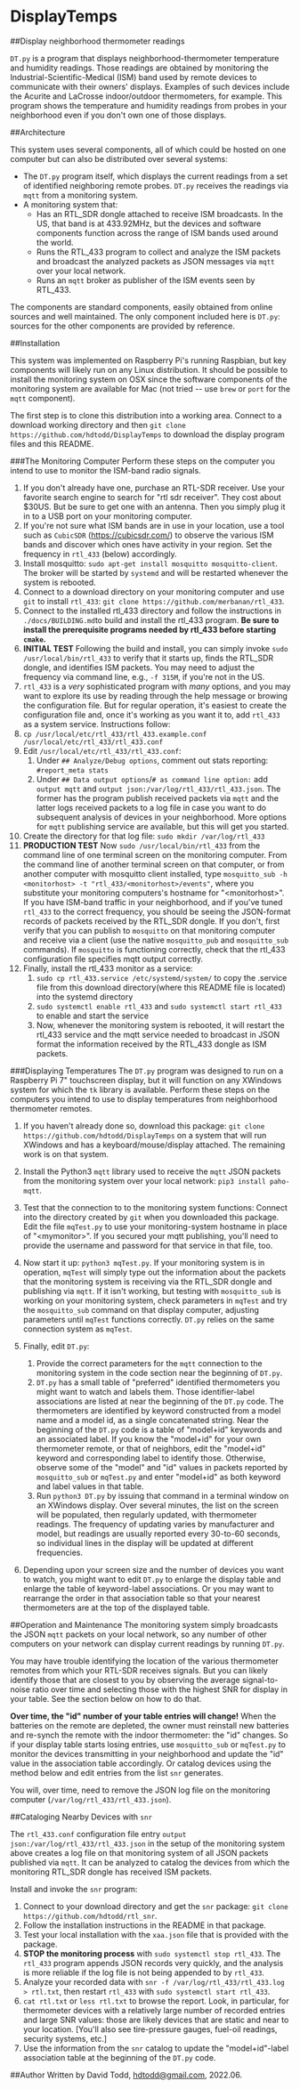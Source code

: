# DisplayTemps
##Display neighborhood thermometer readings

`DT.py` is a program that displays neighborhood-thermometer temperature and humidity readings.  Those readings are obtained by monitoring the Industrial-Scientific-Medical (ISM) band used by remote devices
to communicate with their owners' displays.  Examples of such devices include the Acurite and LaCrosse indoor/outdoor thermometers, for example.  This program shows the temperature and humidity readings from probes in your neighborhood even if you don't own one of those displays.

##Architecture

This system uses several components, all of which could be hosted on one computer but 
can also be distributed over several systems:

* The `DT.py` program itself, which displays the current readings from a set of identified neighboring remote probes.  `DT.py` receives the readings via `mqtt` from a monitoring system.
* A monitoring system that:
	* Has an RTL_SDR dongle attached to receive ISM broadcasts.  In the US, that band is at 433.92MHz, but the devices and software components function across the range of ISM bands used around the world. 
	* Runs the RTL_433 program to collect and analyze the ISM packets and broadcast the analyzed packets as JSON messages via `mqtt` over your local network.
	* Runs an `mqtt` broker as publisher of the ISM events seen by RTL_433.

The components are standard components, easily obtained from online sources and well maintained. The only component included here is `DT.py`: sources for the other components are provided by reference.

##Installation

This system was implemented on Raspberry Pi's running Raspbian, but key components will likely run on any Linux distribution.  It should be possible to install the monitoring system on OSX since the software components of the monitoring system are available for Mac (not tried -- use `brew` or `port` for the `mqtt` component).

The first step is to clone this distribution into a working area.  Connect to a download working directory and then `git clone https://github.com/hdtodd/DisplayTemps` to download the display program files and this README.

###The Monitoring Computer
Perform these steps on the computer you intend to use to monitor the ISM-band radio signals.

1. If you don't already have one, purchase an RTL-SDR receiver.  Use your favorite search engine to search for "rtl sdr receiver".  They cost about $30US.  But be sure to get one with an antenna.  Then you simply plug it in to a USB port on your monitoring computer.
1. If you're not sure what ISM bands are in use in your location, use a tool such as `CubicSDR` (https://cubicsdr.com/) to observe the various ISM bands and discover which ones have activity in your region.  Set the frequency in `rtl_433` (below) accordingly.
1. Install mosquitto: `sudo apt-get install mosquitto mosquitto-client`.  The broker will be started by `systemd` and will be restarted whenever the system is rebooted.
1. Connect to a download directory on your monitoring computer and use `git` to install `rtl_433`: `git clone https://github.com/merbanan/rtl_433`.
1. Connect to the installed rtl\_433 directory and follow the instructions in `./docs/BUILDING.md`to build and install the rtl\_433 program. **Be sure to install the prerequisite programs needed by rtl_433 before starting `cmake`.**  
1. **INITIAL TEST** Following the build and install, you can simply invoke `sudo /usr/local/bin/rtl_433` to verify that it starts up, finds the RTL_SDR dongle, and identifies ISM packets.  You may need to adjust the frequency via command line, e.g.,  `-f 315M`, if you're not in the US.
1. `rtl_433` is a *very* sophisticated program with *many* options, and you may want to explore its use by reading through the help message or browing the configuration file.  But for regular operation, it's easiest to create the configuration file and, once it's working as you want it to, add `rtl_433` as a system service.  Instructions follow:
1. `cp /usr/local/etc/rtl_433/rtl_433.example.conf /usr/local/etc/rtl_433/rtl_433.conf`
1. Edit `/usr/local/etc/rtl_433/rtl_433.conf`:
	1. Under `## Analyze/Debug options`, comment out stats reporting: `#report_meta stats`
	1. Under `## Data output options`/`# as command line option:` add `output mqtt` and `output json:/var/log/rtl_433/rtl_433.json`.  The former has the program publish received packets via `mqtt` and the latter logs received packets to a log file in case you want to do subsequent analysis of devices in your neighborhood.  More options for `mqtt` publishing service are available, but this will get you started.
1. Create the directory for that log file: `sudo mkdir /var/log/rtl_433`
1. **PRODUCTION TEST** Now `sudo /usr/local/bin/rtl_433` from the command line of one terminal screen on the monitoring computer.  From the command line of another terminal screen on that computer, or from another computer with mosquitto client installed, type `mosquitto_sub -h <monitorhost> -t "rtl_433/<monitorhost>/events"`, where you substitute your monitoring computers's hostname for "\<monitorhost>".  If you have ISM-band traffic in your neighborhood, and if you've tuned `rtl_433` to the correct frequency, you should be seeing the JSON-format records of packets received by the RTL\_SDR dongle.  If you don't, first verify that you can publish to `mosquitto` on that monitoring computer and receive via a client (use the native `mosquitto_pub` and `mosquitto_sub` commands).  If `mosquitto` is functioning correctly, check that the rtl\_433 configuration file specifies mqtt output correctly.
1. Finally, install the rtl_433 monitor as a service:
	1. `sudo cp rtl_433.service /etc/systemd/system/` to copy the .service file from this download directory(where this README file is located) into the systemd directory
	1. `sudo systemctl enable rtl_433` and `sudo systemctl start rtl_433` to enable and start the service
	1. Now, whenever the monitoring system is rebooted, it will restart the rtl_433 service and the mqtt service needed to broadcast in JSON format the information received by the RTL\_433 dongle as ISM packets.

###Displaying Temperatures
The `DT.py` program was designed to run on a Raspberry Pi 7" touchscreen display, but it will function on any XWindows system for which the `tk` library is available.  Perform these steps on the computers you intend to use to display temperatures from neighborhood thermometer remotes.

1. If you haven't already done so, download this package: `git clone https://github.com/hdtodd/DisplayTemps` on a system that will run XWindows and has a keyboard/mouse/display attached.  The remaining work is on that system.
1. Install the Python3 `mqtt` library used to receive the `mqtt` JSON packets from the monitoring system over your local network: `pip3 install paho-mqtt`.  
1. Test that the connection to to the monitoring system functions:  Connect into the directory created by `git` when you downloaded this package.  Edit the file `mqTest.py` to use your monitoring-system hostname in place of "\<mymonitor>".  If you secured your mqtt publishing, you'll need to provide the username and password for that service in that file, too.
1. Now start it up: `python3 mqTest.py`.  If your monitoring system is in operation, `mqTest` will simply type out the information about the packets that the monitoring system is receiving via the RTL\_SDR dongle and publishing via `mqtt`.  If it isn't working, but testing with `mosquitto_sub` is working on your monitoring system, check parameters in `mqTest` and try the `mosquitto_sub` command on that display computer, adjusting parameters until `mqTest` functions correctly.  `DT.py` relies on the same connection system as `mqTest`.
1. Finally, edit `DT.py`:
	1.  Provide the correct parameters for the `mqtt` connection to the monitoring system in the code section near the beginning of `DT.py`. 
	1.  `DT.py` has a small table of "preferred" identified thermometers you might want to watch and labels them.  Those identifier-label associations are listed at near the beginning of the `DT.py` code.  The thermometers are identified by keyword constructed from a model name and a model id, as a single concatenated string.  Near the beginning of the `DT.py` code is a table of "model+id" keywords and an associated label. If you know the "model+id" for your own thermometer remote, or that of neighbors, edit the "model+id" keyword and corresponding label to identify those.  Otherwise, observe some of the "model" and "id" values in packets reported by `mosquitto_sub` or `mqTest.py` and enter "model+id" as both keyword and label values in that table.
	1. Run `python3 DT.py` by issuing that command in a terminal window on an XWindows display.  Over several minutes, the list on the screen will be populated, then regularly updated, with thermometer readings.  The frequency of updating varies by manufacturer and model, but readings are usually reported every 30-to-60 seconds, so individual lines in the display will be updated at different frequencies.

1. Depending upon your screen size and the number of devices you want to watch, you might want to edit `DT.py` to enlarge the display table and enlarge the table of keyword-label associations.  Or you may want to rearrange the order in that association table so that your nearest thermometers are at the top of the displayed table.

##Operation and Maintenance
The monitoring system simply broadcasts the JSON `mqtt` packets on your local network, so any number of other computers on your network can display current readings by running `DT.py`.

You may have trouble identifying the location of the various thermometer remotes from which your RTL-SDR receives signals.  But you can likely identify those that are closest to you by observing the average signal-to-noise ratio over time and selecting those with the highest SNR for display in your table.  See the section below on how to do that.

**Over time, the "id" number of your table entries will change!**  When the batteries on the remote are depleted, the owner must reinstall new  batteries and re-synch the remote with the indoor thermometer: the "id" changes.  So if your display table starts losing entries, use `mosquitto_sub` or `mqTest.py` to monitor the devices transmitting in your neighborhood and update the "id" value in the association table accordingly.  Or catalog devices using the method below and edit entries from the list `snr` generates.

You will, over time, need to remove the JSON log file on the monitoring computer (`/var/log/rtl_433/rtl_433.json`).  

##Cataloging Nearby Devices with `snr`

The `rtl_433.conf` configuration file entry `output json:/var/log/rtl_433/rtl_433.json` in the setup of the monitoring system above creates a log file on that monitoring system of all JSON packets published via `mqtt`.  It can be analyzed to catalog the devices from which the monitoring RTL_SDR dongle has received ISM packets.

Install and invoke the `snr` program:

1. Connect to your download directory and get the `snr` package: `git clone https://github.com/hdtodd/rtl_snr`.
1. Follow the installation instructions in the README in that package.
1. Test your local installation with the `xaa.json` file that is provided with the package.
1. **STOP the monitoring process** with `sudo systemctl stop rtl_433`.  The `rtl_433` program appends JSON records very quickly, and the analysis is more reliable if the log file is not being appended to by `rtl_433`.
1. Analyze your recorded data with `snr -f /var/log/rtl_433/rtl_433.log > rtl.txt`, then restart `rtl_433` with `sudo systemctl start rtl_433`.
1. `cat rtl.txt` or `less rtl.txt` to browse the report.  Look, in particular, for thermometer devices with a relatively large number of recorded entries and large SNR values: those are likely devices that are static and near to your location.  [You'll also see tire-pressure gauges, fuel-oil readings, security systems, etc.]
1. Use the information from the `snr` catalog to update the "model+id"-label association table at the beginning of the `DT.py` code.

##Author
Written by David Todd, hdtodd@gmail.com, 2022.06.




